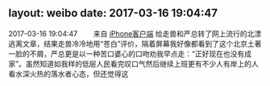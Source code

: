 layout: weibo
date: 2017-03-16 19:04:47
---
2017-03-16 19:04:47  &nbsp;&nbsp;&nbsp;&nbsp;&nbsp;&nbsp; 来自 <a href="http://app.weibo.com/t/feed/9ksdit" rel="nofollow">iPhone客户端</a>
给走兽和严总转了网上流行的北漂逃离文章，结果走兽冷冷地用“苍白”评价，隔着屏幕我好像都看到了这个北京土著一脸的不屑，严总更是以一种苦口婆心的口吻劝我早点走：“正好现在也没有成家”。虽然知道如我样的低层人民看完叹口气然后继续上班更有不少人有岸上的人看水深火热的落水者心态，但还觉得这 ​​​
